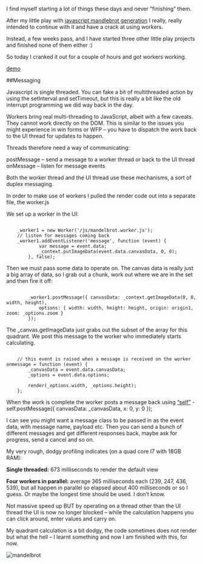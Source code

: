 I find myself starting a lot of things these days and never “finishing” them.

After my little play with [javascript mandlebrot generation]( http://benmcevoy.com.au/blog/html5-canvas-mandelbrot) I really, really intended to continue with it and have a crack at using workers.

Instead, a few weeks pass, and I have started three other little play projects and finished none of them either :)

So today I cranked it out for a couple of hours and got workers working.

[demo](http://benmcevoy.com.au/projects/mandelbrotworker/default.htm)

##Messaging

Javascript is single threaded. You can fake a bit of multithreaded action by using the setInterval and setTimeout, but this is really a bit like the old interrupt programming we did way back in the day.

Workers bring real multi-threading to JavaScript, albeit with a few caveats.  They cannot work directly on the DOM.  This is similar to the issues you might experience in win forms or WFP – you have to dispatch the work back to the UI thread for updates to happen.

Threads therefore need a way of communicating:

postMessage – send a message to a worker thread or back to the UI thread
onMessage – listen for message events

Both the worker thread and the UI thread use these mechanisms, a sort of duplex messaging.

In order to make use of workers I pulled the render code out into a separate file, the worker.js

We set up a worker in the UI:

<pre><code>
    _worker1 = new Worker('/js/mandelbrot.worker.js');
    // listen for messages coming back
    _worker1.addEventListener('message', function (event) {
            var message = event.data;
            _context.putImageData(event.data.canvasData, 0, 0);
        }, false);
</code></pre>

Then we must pass some data to operate on.  The canvas data is really just a big array of data, so I grab out a chunk, work out where we are in the set and then fire it off:

<pre><code>
        _worker1.postMessage({ canvasData: _context.getImageData(0, 0, width, height),
            options: { width: width, height: height, origin: origin1, zoom: _options.zoom }
        });
</code></pre>

The _canvas.getImageData just grabs out the subset of the array for this quadrant.  We post this message to the worker who immediately starts calculating.

<pre><code>
    // this event is raised when a message is received on the worker
onmessage = function (event) {
        _canvasData = event.data.canvasData;
        _options = event.data.options;

        render(_options.width, _options.height);
    };
</code></pre>

When the work is complete the worker posts a message back using [“self”]( http://www.alistapart.com/articles/getoutbindingsituations) - self.postMessage({ canvasData: _canvasData, x: 0, y: 0 });

I can see you might want a message class to be passed in as the event data, with message name, payload etc.  Then you can send a bunch of different messages and get different responses back, maybe ask for progress, send a cancel and so on.

My very rough, dodgy profiling indicates (on a quad core I7 with 18GB RAM):

**Single threaded:**   673 milliseconds to render the default view

**Four workers in parallel:**   average 365 milliseconds each (239, 247, 436, 539), but all happen in parallel so elapsed about 400 milliseconds or so I guess. Or maybe the longest time should be used. I don’t know.

Not massive speed up BUT by operating on a thread other than the UI thread the UI is now no longer blocked – while the calculation happens you can click around, enter values and carry on.

My quadrant calculation is a bit dodgy, the code sometimes does not render but what the hell – I learnt something and now I am finished with this, for now.

![mandelbrot][1]


  [1]: http://benmcevoy.com.au/blog/get/mandelbrot.JPG